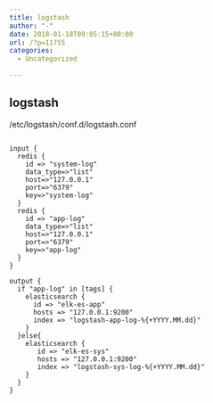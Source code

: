 ```yaml
---
title: logstash
author: "-"
date: 2018-01-18T09:05:15+00:00
url: /?p=11755
categories:
  - Uncategorized

---
```

## logstash
/etc/logstash/conf.d/logstash.conf

```bash/usr/share/logstash/bin/logstash --path.settings=/root/tmp/logstash/

input {
  redis {
    id => "system-log"
    data_type=>"list"
    host=>"127.0.0.1"
    port=>"6379"
    key=>"system-log"
  }
  redis {
    id => "app-log"
    data_type=>"list"
    host=>"127.0.0.1"
    port=>"6379"
    key=>"app-log"
  }
}

output {
  if "app-log" in [tags] {
    elasticsearch {
      id => "elk-es-app"
      hosts => "127.0.0.1:9200"
      index => "logstash-app-log-%{+YYYY.MM.dd}"
    }
  }else{
    elasticsearch {
       id => "elk-es-sys"
       hosts => "127.0.0.1:9200"
       index => "logstash-sys-log-%{+YYYY.MM.dd}"
    }
  }
}
```